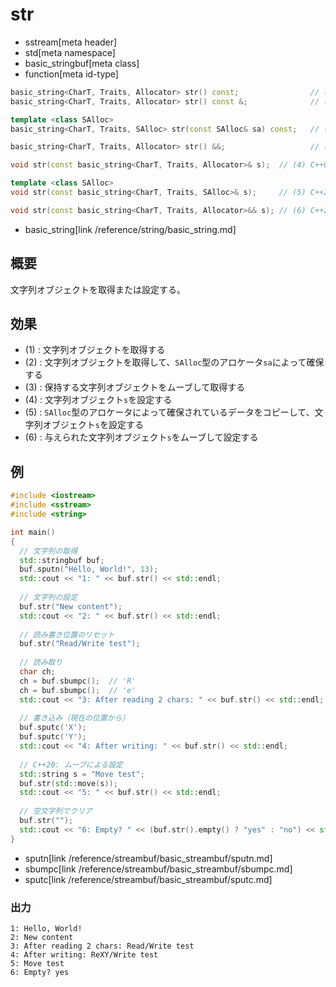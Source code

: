 # str
* sstream[meta header]
* std[meta namespace]
* basic_stringbuf[meta class]
* function[meta id-type]

```cpp
basic_string<CharT, Traits, Allocator> str() const;                // (1) C++03
basic_string<CharT, Traits, Allocator> str() const &;              // (1) C++20

template <class SAlloc>
basic_string<CharT, Traits, SAlloc> str(const SAlloc& sa) const;   // (2) C++20

basic_string<CharT, Traits, Allocator> str() &&;                   // (3) C++20

void str(const basic_string<CharT, Traits, Allocator>& s);  // (4) C++03

template <class SAlloc>
void str(const basic_string<CharT, Traits, SAlloc>& s);     // (5) C++20

void str(const basic_string<CharT, Traits, Allocator>&& s); // (6) C++20
```
* basic_string[link /reference/string/basic_string.md]

## 概要
文字列オブジェクトを取得または設定する。

## 効果
- (1) : 文字列オブジェクトを取得する
- (2) : 文字列オブジェクトを取得して、`SAlloc`型のアロケータ`sa`によって確保する
- (3) : 保持する文字列オブジェクトをムーブして取得する
- (4) : 文字列オブジェクト`s`を設定する
- (5) : `SAlloc`型のアロケータによって確保されているデータをコピーして、文字列オブジェクト`s`を設定する
- (6) : 与えられた文字列オブジェクト`s`をムーブして設定する

## 例
```cpp example
#include <iostream>
#include <sstream>
#include <string>

int main()
{
  // 文字列の取得
  std::stringbuf buf;
  buf.sputn("Hello, World!", 13);
  std::cout << "1: " << buf.str() << std::endl;
  
  // 文字列の設定
  buf.str("New content");
  std::cout << "2: " << buf.str() << std::endl;
  
  // 読み書き位置のリセット
  buf.str("Read/Write test");
  
  // 読み取り
  char ch;
  ch = buf.sbumpc();  // 'R'
  ch = buf.sbumpc();  // 'e'
  std::cout << "3: After reading 2 chars: " << buf.str() << std::endl;
  
  // 書き込み（現在の位置から）
  buf.sputc('X');
  buf.sputc('Y');
  std::cout << "4: After writing: " << buf.str() << std::endl;
  
  // C++20: ムーブによる設定
  std::string s = "Move test";
  buf.str(std::move(s));
  std::cout << "5: " << buf.str() << std::endl;
  
  // 空文字列でクリア
  buf.str("");
  std::cout << "6: Empty? " << (buf.str().empty() ? "yes" : "no") << std::endl;
}
```
* sputn[link /reference/streambuf/basic_streambuf/sputn.md]
* sbumpc[link /reference/streambuf/basic_streambuf/sbumpc.md]
* sputc[link /reference/streambuf/basic_streambuf/sputc.md]

### 出力
```
1: Hello, World!
2: New content
3: After reading 2 chars: Read/Write test
4: After writing: ReXY/Write test
5: Move test
6: Empty? yes
```
